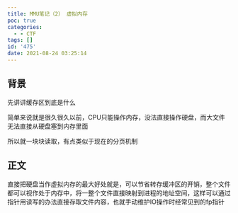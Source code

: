 ```yaml
---
title: MMU笔记（2） 虚拟内存
poc: true
categories:
  - - CTF
tags: []
id: '475'
date: 2021-08-24 03:25:14
---
```


## 背景

先讲讲缓存区到底是什么

简单来说就是很久很久以前，CPU只能操作内存，没法直接操作硬盘，而大文件无法直接从硬盘塞到内存里面

所以就一块块读取，有点类似于现在的分页机制

## 正文

直接把硬盘当作虚拟内存的最大好处就是，可以节省转存缓冲区的开销，整个文件都可以视作处于内存中，将一整个文件直接映射到进程的地址空间，这样可以通过指针用读写的办法直接存取文件内容，也就手动维护IO操作时经常见到的fp指针